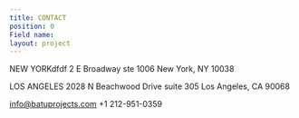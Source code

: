 ```yaml
---
title: CONTACT
position: 0
Field name: 
layout: project
---
```



NEW YORKdfdf
2 E Broadway ste 1006
New York, NY 10038

LOS ANGELES
2028 N Beachwood Drive suite 305
Los Angeles, CA 90068

info@batuprojects.com
\+1 212-951-0359